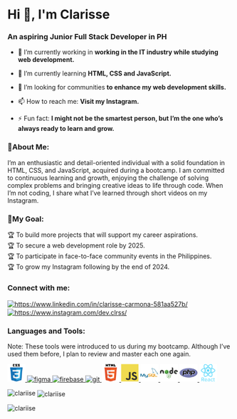 <h1 align="left">Hi 👋, I'm Clarisse </h1>
<h3 align="left">An aspiring Junior Full Stack Developer in PH</h3>

- 🔭 I’m currently working in **working in the IT industry while studying web development.**

- 🌱 I’m currently learning **HTML, CSS and JavaScript.**

- 👯 I’m looking for communities **to enhance my web development skills.**

- 📫 How to reach me: **Visit my Instagram.**

- ⚡ Fun fact: **I might not be the smartest person, but I’m the one who’s always ready to learn and grow.**

<h3 align="left">👧About Me:</h3>
<p align="left">I’m an enthusiastic and detail-oriented individual with a solid foundation in HTML, CSS, and JavaScript, acquired during a bootcamp. I am committed to continuous learning and growth, enjoying the challenge of solving complex problems and bringing creative ideas to life through code. When I’m not coding, I share what I’ve learned through short videos on my Instagram.
</p>

<h3 align="left">📍My Goal:</h3>
🏆 To build more projects that will support my career aspirations. <br>
🏆 To secure a web development role by 2025. <br>
🏆 To participate in face-to-face community events in the Philippines. <br>
🏆 To grow my Instagram following by the end of 2024. <br>

<h3 align="left">Connect with me:</h3>
<p align="left">
<a href="https://linkedin.com/in/https://www.linkedin.com/in/clarisse-carmona-581aa527b/" target="blank"><img align="center" src="https://raw.githubusercontent.com/rahuldkjain/github-profile-readme-generator/master/src/images/icons/Social/linked-in-alt.svg" alt="https://www.linkedin.com/in/clarisse-carmona-581aa527b/" height="30" width="40" /></a>
<a href="https://instagram.com/https://www.instagram.com/dev.clrss/" target="blank"><img align="center" src="https://raw.githubusercontent.com/rahuldkjain/github-profile-readme-generator/master/src/images/icons/Social/instagram.svg" alt="https://www.instagram.com/dev.clrss/" height="30" width="40" /></a>
</p>

<h3 align="left">Languages and Tools:</h3>
<p>Note: These tools were introduced to us during my bootcamp. Although I’ve used them before, I plan to review and master each one again.</p>
<p align="left"> <a href="https://www.w3schools.com/css/" target="_blank" rel="noreferrer"> <img src="https://raw.githubusercontent.com/devicons/devicon/master/icons/css3/css3-original-wordmark.svg" alt="css3" width="40" height="40"/> </a> <a href="https://www.figma.com/" target="_blank" rel="noreferrer"> <img src="https://www.vectorlogo.zone/logos/figma/figma-icon.svg" alt="figma" width="40" height="40"/> </a> <a href="https://firebase.google.com/" target="_blank" rel="noreferrer"> <img src="https://www.vectorlogo.zone/logos/firebase/firebase-icon.svg" alt="firebase" width="40" height="40"/> </a> <a href="https://git-scm.com/" target="_blank" rel="noreferrer"> <img src="https://www.vectorlogo.zone/logos/git-scm/git-scm-icon.svg" alt="git" width="40" height="40"/> </a> <a href="https://www.w3.org/html/" target="_blank" rel="noreferrer"> <img src="https://raw.githubusercontent.com/devicons/devicon/master/icons/html5/html5-original-wordmark.svg" alt="html5" width="40" height="40"/> </a> <a href="https://developer.mozilla.org/en-US/docs/Web/JavaScript" target="_blank" rel="noreferrer"> <img src="https://raw.githubusercontent.com/devicons/devicon/master/icons/javascript/javascript-original.svg" alt="javascript" width="40" height="40"/> </a> <a href="https://www.mysql.com/" target="_blank" rel="noreferrer"> <img src="https://raw.githubusercontent.com/devicons/devicon/master/icons/mysql/mysql-original-wordmark.svg" alt="mysql" width="40" height="40"/> </a> <a href="https://nodejs.org" target="_blank" rel="noreferrer"> <img src="https://raw.githubusercontent.com/devicons/devicon/master/icons/nodejs/nodejs-original-wordmark.svg" alt="nodejs" width="40" height="40"/> </a> <a href="https://www.php.net" target="_blank" rel="noreferrer"> <img src="https://raw.githubusercontent.com/devicons/devicon/master/icons/php/php-original.svg" alt="php" width="40" height="40"/> </a> <a href="https://reactjs.org/" target="_blank" rel="noreferrer"> <img src="https://raw.githubusercontent.com/devicons/devicon/master/icons/react/react-original-wordmark.svg" alt="react" width="40" height="40"/> </a> </p>


<p><img align="left" src="https://github-readme-stats.vercel.app/api/top-langs?username=clariise&show_icons=true&locale=en&layout=compact" alt="clariise" /></p>

<p>&nbsp;<img align="center" src="https://github-readme-stats.vercel.app/api?username=clariise&show_icons=true&locale=en" alt="clariise" /></p>

<p><img align="center" src="https://github-readme-streak-stats.herokuapp.com/?user=clariise&" alt="clariise" /></p>

